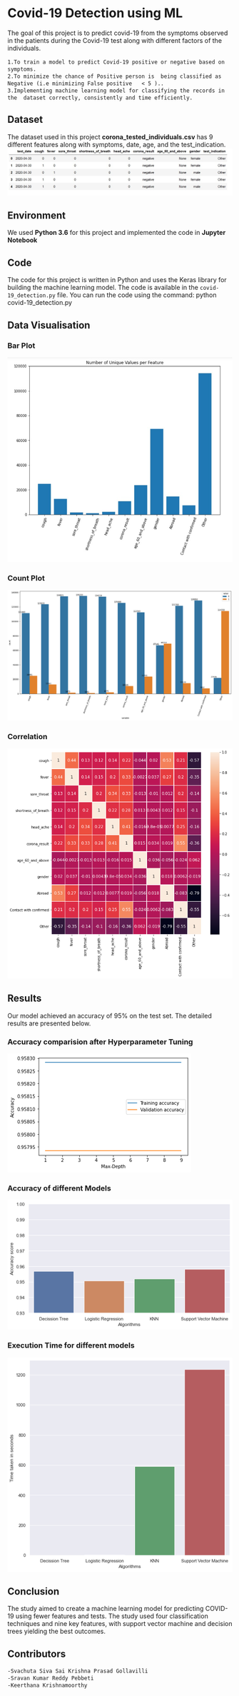 # Covid-19 Detection using ML

The goal of this project is to predict covid-19 from the symptoms observed in the patients during the Covid-19 test along with different factors of the individuals.

	1.To train a model to predict Covid-19 positive or negative based on  symptoms.
	2.To minimize the chance of Positive person is  being classified as Negative (i.e minimizing False positive   < 5 )..
	3.Implementing machine learning model for classifying the records in the  dataset correctly, consistently and time efficiently.


## Dataset

The dataset used in this project **corona_tested_individuals.csv** has 9 different features along with symptoms, date, age, and the test_indication.
![Data Set](Data.jpg)


## Environment
We used **Python 3.6** for this project and implemented the code in **Jupyter Notebook**

## Code

The code for this project is written in Python and uses the Keras library for building the machine learning model. The code is available in the `covid-19_detection.py` file. You can run the code using the command: python covid-19_detection.py

## Data Visualisation
### Bar Plot
![Bar Plot](Visualisation1.jpg)
### Count Plot
![Count Plot](Visualisation2.png)
### Correlation
![Correlation](Correlation.png)

## Results

Our model achieved an accuracy of 95% on the test set. The detailed results are presented below.
### Accuracy comparision after Hyperparameter Tuning
![Accuracy comparision after Hyperparameter Tuning](Hyperparameter_Tuning.png)
### Accuracy of different Models
![Accuracy of different models](Accuracy.png)
### Execution Time for different models
![Execution Time for different models](Time.png)

## Conclusion

The study aimed to create a machine learning model for predicting COVID-19 using fewer features and tests. The study used four classification techniques and nine key features, with support vector machine and decision trees yielding the best outcomes.

## Contributors

	-Svachuta Siva Sai Krishna Prasad Gollavilli
	-Sravan Kumar Reddy Pebbeti
	-Keerthana Krishnamoorthy



